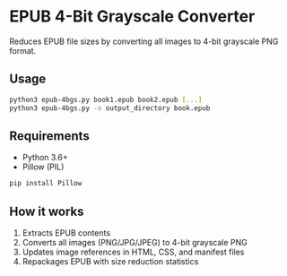 # EPUB 4-Bit Grayscale Converter

Reduces EPUB file sizes by converting all images to 4-bit grayscale PNG format.

## Usage

```bash
python3 epub-4bgs.py book1.epub book2.epub [...]
python3 epub-4bgs.py -o output_directory book.epub
```

## Requirements

- Python 3.6+
- Pillow (PIL)

```bash
pip install Pillow
```

## How it works

1. Extracts EPUB contents
2. Converts all images (PNG/JPG/JPEG) to 4-bit grayscale PNG
3. Updates image references in HTML, CSS, and manifest files
4. Repackages EPUB with size reduction statistics
